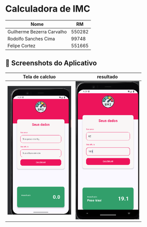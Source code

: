 # Calculadora de IMC

| Nome                       | RM     |
|----------------------------|--------|
| Guilherme Bezerra Carvalho | 550282 |
| Rodolfo Sanches Cima       | 99748  |
| Felipe Cortez              | 551665 |



## 📱 Screenshots do Aplicativo

| Tela de calcluo                               | resultado                                    |
|-----------------------------------------------|----------------------------------------------|
| <img src="assets/telaLimpa.png" width="200"/> | <img src="assets/telaResultado.png" width="200"/> | 